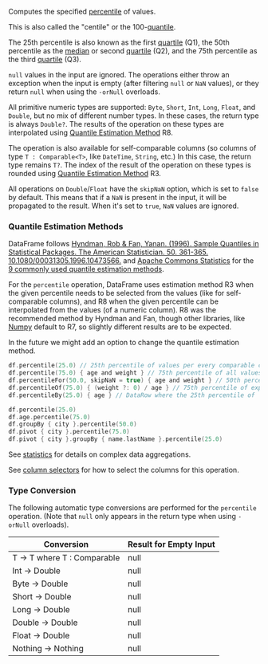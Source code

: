 [//]: # (title: percentile)

<!---IMPORT org.jetbrains.kotlinx.dataframe.samples.api.Analyze-->

Computes the specified [percentile](https://en.wikipedia.org/wiki/Percentile) of values.

This is also called the "centile" or the 100-[quantile](https://en.wikipedia.org/wiki/Quantile).

The 25th percentile is also known as the first [quartile](https://en.wikipedia.org/wiki/Quartile) (Q1),
the 50th percentile as the [median](median.md) or second [quartile](https://en.wikipedia.org/wiki/Quartile) (Q2),
and the 75th percentile as the third [quartile](https://en.wikipedia.org/wiki/Quartile) (Q3).

`null` values in the input are ignored.
The operations either throw an exception when the input is empty (after filtering `null` or `NaN` values),
or they return `null` when using the `-orNull` overloads.

All primitive numeric types are supported: `Byte`, `Short`, `Int`, `Long`, `Float`, and `Double`,
but no mix of different number types.
In these cases, the return type is always `Double?`.
The results of the operation on these types are interpolated using
[Quantile Estimation Method](#quantile-estimation-methods) R8.

The operation is also available for self-comparable columns
(so columns of type `T : Comparable<T>`, like `DateTime`, `String`, etc.)
In this case, the return type remains `T?`.
The index of the result of the operation on these types is rounded using
[Quantile Estimation Method](#quantile-estimation-methods) R3.

All operations on `Double`/`Float` have the `skipNaN` option, which is
set to `false` by default. This means that if a `NaN` is present in the input, it will be propagated to the result.
When it's set to `true`, `NaN` values are ignored.

### Quantile Estimation Methods

DataFrame
follows [Hyndman, Rob & Fan, Yanan. (1996). Sample Quantiles in Statistical Packages. The American Statistician. 50. 361-365. 10.1080/00031305.1996.10473566.](https://www.researchgate.net/publication/222105754_Sample_Quantiles_in_Statistical_Packages)
and [Apache Commons Statistics](https://svn.apache.org/repos/infra/websites/production/commons/content/proper/commons-statistics/commons-statistics-docs/apidocs/org/apache/commons/statistics/descriptive/Quantile.EstimationMethod.html)
for
the [9 commonly used quantile estimation methods](https://en.wikipedia.org/wiki/Quantile#Estimating_quantiles_from_a_sample).

For the `percentile` operation, DataFrame uses estimation method R3 when the given percentile needs
to be selected from the values (like for self-comparable columns), and R8 when the given percentile can be
interpolated from the values (of a numeric column).
R8 was the recommended method by Hyndman and Fan,
though other libraries, like [Numpy](https://numpy.org/doc/2.1/reference/generated/numpy.quantile.html)
default to R7, so slightly different results are to be expected.

In the future we might add an option to change the quantile estimation method.

<!---FUN percentileModes-->

```kotlin
df.percentile(25.0) // 25th percentile of values per every comparable column
df.percentile(75.0) { age and weight } // 75th percentile of all values in `age` and `weight`
df.percentileFor(50.0, skipNaN = true) { age and weight } // 50th percentile of values per `age` and `weight` separately
df.percentileOf(75.0) { (weight ?: 0) / age } // 75th percentile of expression evaluated for every row
df.percentileBy(25.0) { age } // DataRow where the 25th percentile of `age` lies (index rounded using R3)
```

<!---END-->

<!---FUN percentileAggregations-->

```kotlin
df.percentile(25.0)
df.age.percentile(75.0)
df.groupBy { city }.percentile(50.0)
df.pivot { city }.percentile(75.0)
df.pivot { city }.groupBy { name.lastName }.percentile(25.0)
```

<!---END-->

See [statistics](summaryStatistics.md#groupby-statistics) for details on complex data aggregations.

See [column selectors](ColumnSelectors.md) for how to select the columns for this operation.

### Type Conversion

The following automatic type conversions are performed for the `percentile` operation.
(Note that `null` only appears in the return type when using `-orNull` overloads).

| Conversion                     | Result for Empty Input |
|--------------------------------|------------------------|
| T -> T where T : Comparable<T> | null                   |
| Int -> Double                  | null                   |
| Byte -> Double                 | null                   |
| Short -> Double                | null                   |
| Long -> Double                 | null                   |
| Double -> Double               | null                   |
| Float -> Double                | null                   |
| Nothing -> Nothing             | null                   |
